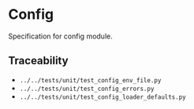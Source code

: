 # Config

Specification for config module.

## Traceability

- `../../tests/unit/test_config_env_file.py`
- `../../tests/unit/test_config_errors.py`
- `../../tests/unit/test_config_loader_defaults.py`
